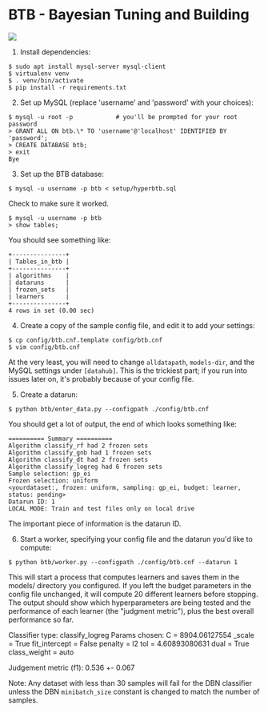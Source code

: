 BTB - Bayesian Tuning and Building
====

[![](https://img.shields.io/badge/docs-latest-blue.svg)](https://hdi-project.github.io/BTB/)

1. Install dependencies:
```
$ sudo apt install mysql-server mysql-client
$ virtualenv venv
$ . venv/bin/activate
$ pip install -r requirements.txt
```

2. Set up MySQL (replace 'username' and 'password' with your choices):
```
$ mysql -u root -p            # you'll be prompted for your root password
> GRANT ALL ON btb.\* TO 'username'@'localhost' IDENTIFIED BY 'password';
> CREATE DATABASE btb;
> exit
Bye
```

3. Set up the BTB database:
```
$ mysql -u username -p btb < setup/hyperbtb.sql
```
Check to make sure it worked.
```
$ mysql -u username -p btb
> show tables;
``` 
You should see something like: 

    +---------------+
    | Tables_in_btb |
    +---------------+
    | algorithms    |
    | dataruns      |
    | frozen_sets   |
    | learners      |
    +---------------+
    4 rows in set (0.00 sec)

4. Create a copy of the sample config file, and edit it to add your settings:
```
$ cp config/btb.cnf.template config/btb.cnf
$ vim config/btb.cnf
```
At the very least, you will need to change `alldatapath`, `models-dir`, and the
MySQL settings under `[datahub]`. This is the trickiest part; if you run into
issues later on, it's probably because of your config file. 

5. Create a datarun:
```
$ python btb/enter_data.py --configpath ./config/btb.cnf
```
You should get a lot of output, the end of which looks something like:

    ========== Summary ==========
    Algorithm classify_rf had 2 frozen sets
    Algorithm classify_gnb had 1 frozen sets
    Algorithm classify_dt had 2 frozen sets
    Algorithm classify_logreg had 6 frozen sets
    Sample selection: gp_ei
    Frozen selection: uniform
    <yourdataset:, frozen: uniform, sampling: gp_ei, budget: learner, status: pending>
    Datarun ID: 1
    LOCAL MODE: Train and test files only on local drive

The important piece of information is the datarun ID.

6. Start a worker, specifying your config file and the datarun you'd like to
   compute:
```
$ python btb/worker.py --configpath ./config/btb.cnf --datarun 1
```

This will start a process that computes learners and saves them in the models/
directory you configured. If you left the budget parameters in the config file
unchanged, it will compute 20 different learners before stopping. The output
should show which hyperparameters are being tested and the performance of each
learner (the "judgment metric"), plus the best overall performance so far.

  Classifier type: classify_logreg
  Params chosen:
          C = 8904.06127554
          _scale = True
          fit_intercept = False
          penalty = l2
          tol = 4.60893080631
          dual = True
          class_weight = auto

  Judgement metric (f1): 0.536 +- 0.067

Note: Any dataset with less than 30 samples will fail for the DBN classifier unless the DBN `minibatch_size` constant is changed to match the number of samples.
